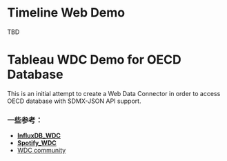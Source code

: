 # Timeline Web Demo

TBD



# Tableau WDC Demo for OECD Database

This is an initial attempt to create a Web Data Connector in order to access OECD database with SDMX-JSON API support.



### 一些参考：

- **[InfluxDB_WDC](https://github.com/tagyoureit/InfluxDB_WDC)**
- **[Spotify_WDC](https://github.com/maddyloo/Spotify_WDC)**
- [WDC community](https://github.com/tableau/webdataconnector/blob/master/community/community_connectors.json)

